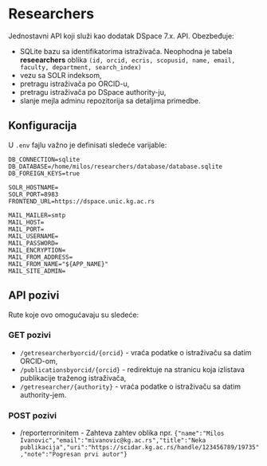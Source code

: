 # Researchers
Jednostavni API koji služi kao dodatak DSpace 7.x. API. Obezbeđuje:

* SQLite bazu sa identifikatorima istraživača. Neophodna je tabela **reseearchers** oblika `(id, orcid, ecris, scopusid, name, email, faculty, department, search_index)`
* vezu sa SOLR indeksom,
* pretragu istraživača po ORCID-u,
* pretragu istraživača po DSpace authority-ju,
* slanje mejla adminu repozitorija sa detaljima primedbe.

## Konfiguracija
U `.env` fajlu važno je definisati sledeće varijable:

    DB_CONNECTION=sqlite
    DB_DATABASE=/home/milos/researchers/database/database.sqlite
    DB_FOREIGN_KEYS=true
    
    SOLR_HOSTNAME=
    SOLR_PORT=8983
    FRONTEND_URL=https://dspace.unic.kg.ac.rs
    
    MAIL_MAILER=smtp
    MAIL_HOST=
    MAIL_PORT=
    MAIL_USERNAME=
    MAIL_PASSWORD=
    MAIL_ENCRYPTION=
    MAIL_FROM_ADDRESS=
    MAIL_FROM_NAME="${APP_NAME}"
    MAIL_SITE_ADMIN=

## API pozivi
Rute koje ovo omogućavaju su sledeće:

### GET pozivi
* `/getresearcherbyorcid/{orcid}` - vraća podatke o istraživaču sa datim ORCID-om,
* `/publicationsbyorcid/{orcid}` - redirektuje na stranicu koja izlistava publikacije traženog istraživača,
* `/getresearcher/{authority}` - vraća podatke o istraživaču sa datim authority-jem.

### POST pozivi
* /reporterrorinitem - Zahteva zahtev oblika npr. `{"name":"Milos Ivanovic","email":"mivanovic@kg.ac.rs","title":"Neka publikacija","uri":"https://scidar.kg.ac.rs/handle/123456789/19735","note":"Pogresan prvi autor"}`
